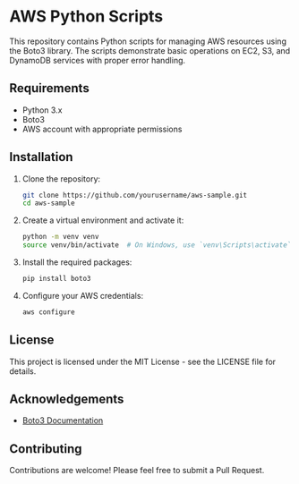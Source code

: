 # AWS Python Scripts

This repository contains Python scripts for managing AWS resources using the Boto3 library. The scripts demonstrate basic operations on EC2, S3, and DynamoDB services with proper error handling.

## Requirements

- Python 3.x
- Boto3
- AWS account with appropriate permissions

## Installation

1. Clone the repository:
    ```sh
    git clone https://github.com/yourusername/aws-sample.git
    cd aws-sample
    ```

2. Create a virtual environment and activate it:
    ```sh
    python -m venv venv
    source venv/bin/activate  # On Windows, use `venv\Scripts\activate`
    ```

3. Install the required packages:
    ```sh
    pip install boto3
    ```

4. Configure your AWS credentials:
    ```sh
    aws configure
    ```
   
## License
This project is licensed under the MIT License - see the LICENSE file for details.

## Acknowledgements

- [Boto3 Documentation](https://boto3.amazonaws.com/v1/documentation/api/latest/index.html)

## Contributing
Contributions are welcome! Please feel free to submit a Pull Request.

